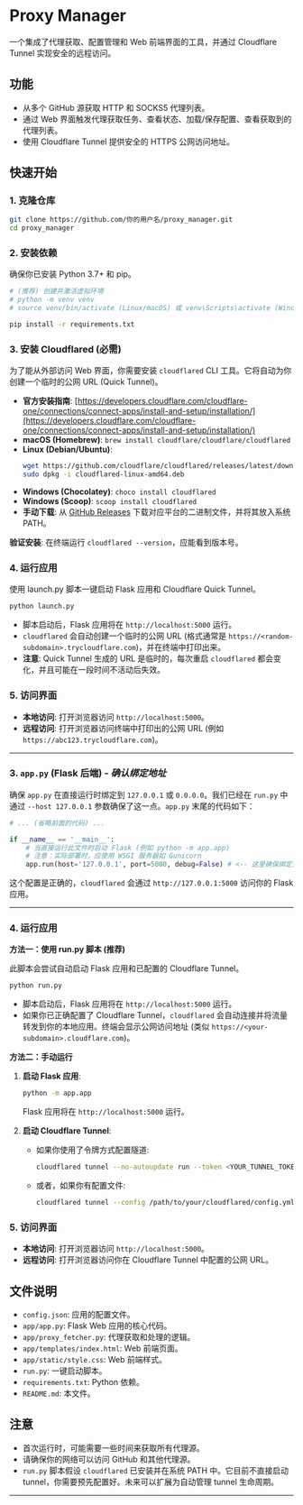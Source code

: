 # Proxy Manager

一个集成了代理获取、配置管理和 Web 前端界面的工具，并通过 Cloudflare Tunnel 实现安全的远程访问。

## 功能

*   从多个 GitHub 源获取 HTTP 和 SOCKS5 代理列表。
*   通过 Web 界面触发代理获取任务、查看状态、加载/保存配置、查看获取到的代理列表。
*   使用 Cloudflare Tunnel 提供安全的 HTTPS 公网访问地址。

## 快速开始

### 1. 克隆仓库

```bash
git clone https://github.com/你的用户名/proxy_manager.git
cd proxy_manager
```

### 2. 安装依赖

确保你已安装 Python 3.7+ 和 pip。

```bash
# (推荐) 创建并激活虚拟环境
# python -m venv venv
# source venv/bin/activate (Linux/macOS) 或 venv\Scripts\activate (Windows)

pip install -r requirements.txt
```

### 3. 安装 Cloudflared (必需)

为了能从外部访问 Web 界面，你需要安装 `cloudflared` CLI 工具。它将自动为你创建一个临时的公网 URL (Quick Tunnel)。

*   **官方安装指南**: [https://developers.cloudflare.com/cloudflare-one/connections/connect-apps/install-and-setup/installation/](https://developers.cloudflare.com/cloudflare-one/connections/connect-apps/install-and-setup/installation/)
*   **macOS (Homebrew)**: `brew install cloudflare/cloudflare/cloudflared`
*   **Linux (Debian/Ubuntu)**:
    ```bash
    wget https://github.com/cloudflare/cloudflared/releases/latest/download/cloudflared-linux-amd64.deb
    sudo dpkg -i cloudflared-linux-amd64.deb
    ```
*   **Windows (Chocolatey)**: `choco install cloudflared`
*   **Windows (Scoop)**: `scoop install cloudflared`
*   **手动下载**: 从 [GitHub Releases](https://github.com/cloudflare/cloudflared/releases) 下载对应平台的二进制文件，并将其放入系统 PATH。

**验证安装**: 在终端运行 `cloudflared --version`，应能看到版本号。

### 4. 运行应用

使用 launch.py 脚本一键启动 Flask 应用和 Cloudflare Quick Tunnel。

```bash
python launch.py
```

*   脚本启动后，Flask 应用将在 `http://localhost:5000` 运行。
*   `cloudflared` 会自动创建一个临时的公网 URL (格式通常是 `https://<random-subdomain>.trycloudflare.com`)，并在终端中打印出来。
*   **注意**: Quick Tunnel 生成的 URL 是临时的，每次重启 `cloudflared` 都会变化，并且可能在一段时间不活动后失效。

### 5. 访问界面

*   **本地访问**: 打开浏览器访问 `http://localhost:5000`。
*   **远程访问**: 打开浏览器访问终端中打印出的公网 URL (例如 `https://abc123.trycloudflare.com`)。
---

### 3. `app.py` (Flask 后端) - *确认绑定地址*

确保 `app.py` 在直接运行时绑定到 `127.0.0.1` 或 `0.0.0.0`。我们已经在 `run.py` 中通过 `--host 127.0.0.1` 参数确保了这一点。`app.py` 末尾的代码如下：

```python
# ... (省略前面的代码) ...

if __name__ == '__main__':
    # 当直接运行此文件时启动 Flask (例如 python -m app.app)
    # 注意：实际部署时，应使用 WSGI 服务器如 Gunicorn
    app.run(host='127.0.0.1', port=5000, debug=False) # <-- 这里确保绑定到 127.0.0.1
```

这个配置是正确的，`cloudflared` 会通过 `http://127.0.0.1:5000` 访问你的 Flask 应用。

---

### 4. 运行应用

**方法一：使用 run.py 脚本 (推荐)**

此脚本会尝试自动启动 Flask 应用和已配置的 Cloudflare Tunnel。

```bash
python run.py
```

*   脚本启动后，Flask 应用将在 `http://localhost:5000` 运行。
*   如果你已正确配置了 Cloudflare Tunnel，`cloudflared` 会自动连接并将流量转发到你的本地应用。终端会显示公网访问地址 (类似 `https://<your-subdomain>.cloudflare.com`)。

**方法二：手动运行**

1.  **启动 Flask 应用**:
    ```bash
    python -m app.app
    ```
    Flask 应用将在 `http://localhost:5000` 运行。

2.  **启动 Cloudflare Tunnel**:
    *   如果你使用了令牌方式配置隧道:
        ```bash
        cloudflared tunnel --no-autoupdate run --token <YOUR_TUNNEL_TOKEN>
        ```
    *   或者，如果你有配置文件:
        ```bash
        cloudflared tunnel --config /path/to/your/cloudflared/config.yml run
        ```

### 5. 访问界面

*   **本地访问**: 打开浏览器访问 `http://localhost:5000`。
*   **远程访问**: 打开浏览器访问你在 Cloudflare Tunnel 中配置的公网 URL。

## 文件说明

*   `config.json`: 应用的配置文件。
*   `app/app.py`: Flask Web 应用的核心代码。
*   `app/proxy_fetcher.py`: 代理获取和处理的逻辑。
*   `app/templates/index.html`: Web 前端页面。
*   `app/static/style.css`: Web 前端样式。
*   `run.py`: 一键启动脚本。
*   `requirements.txt`: Python 依赖。
*   `README.md`: 本文件。

## 注意

*   首次运行时，可能需要一些时间来获取所有代理源。
*   请确保你的网络可以访问 GitHub 和其他代理源。
*   `run.py` 脚本假设 `cloudflared` 已安装并在系统 PATH 中。它目前不直接启动 tunnel，你需要预先配置好。未来可以扩展为自动管理 tunnel 生命周期。

---
